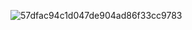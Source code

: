 ![57dfac94c1d047de904ad86f33cc9783](https://github.com/user-attachments/assets/2ec78f1f-89c2-4658-ad4b-d10606907c29)
